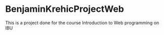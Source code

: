# BenjaminKrehicProjectWeb
This is a project done for the course Introduction to Web programming on IBU

